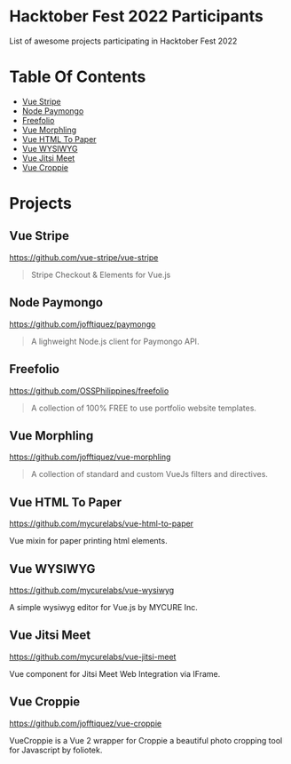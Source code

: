 # Hacktober Fest 2022 Participants

List of awesome projects participating in Hacktober Fest 2022

# Table Of Contents

- [Vue Stripe](#vue-stripe)
- [Node Paymongo](#node-paymongo)
- [Freefolio](#freefolio)
- [Vue Morphling](#vue-morphling)
- [Vue HTML To Paper](#vue-html-to-paper)
- [Vue WYSIWYG](#vue-wysiwyg)
- [Vue Jitsi Meet](#vue-jitsi-meet)
- [Vue Croppie](#vue-croppie)

# Projects

## Vue Stripe

https://github.com/vue-stripe/vue-stripe

> Stripe Checkout & Elements for Vue.js

## Node Paymongo

https://github.com/jofftiquez/paymongo

> A lighweight Node.js client for Paymongo API.

## Freefolio

https://github.com/OSSPhilippines/freefolio

> A collection of 100% FREE to use portfolio website templates.

## Vue Morphling

https://github.com/jofftiquez/vue-morphling 

> A collection of standard and custom VueJs filters and directives.

## Vue HTML To Paper

https://github.com/mycurelabs/vue-html-to-paper

Vue mixin for paper printing html elements.

## Vue WYSIWYG

https://github.com/mycurelabs/vue-wysiwyg

A simple wysiwyg editor for Vue.js by MYCURE Inc.

## Vue Jitsi Meet

https://github.com/mycurelabs/vue-jitsi-meet

Vue component for Jitsi Meet Web Integration via IFrame.

## Vue Croppie

https://github.com/jofftiquez/vue-croppie

VueCroppie is a Vue 2 wrapper for Croppie a beautiful photo cropping tool for Javascript by foliotek.
